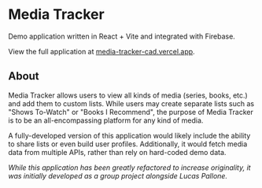 # Media Tracker
Demo application written in React + Vite and integrated with Firebase.

View the full application at [media-tracker-cad.vercel.app](https://media-tracker-cad.vercel.app).

## About
Media Tracker allows users to view all kinds of media (series, books, etc.) and add them to custom lists. While users may create separate lists such as "Shows To-Watch" or "Books I Recommend", the purpose of Media Tracker is to be an all-encompassing platform for any kind of media.

A fully-developed version of this application would likely include the ability to share lists or even build user profiles. Additionally, it would fetch media data from multiple APIs, rather than rely on hard-coded demo data.

*While this application has been greatly refactored to increase originality, it was initially developed as a group project alongside Lucas Pallone.*